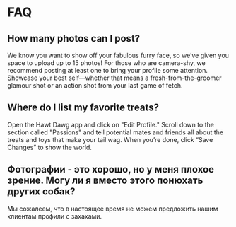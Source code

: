 # FAQ

## How many photos can I post?
 
We know you want to show off your fabulous furry face, so we’ve given you space to upload up to 15 photos! 
For those who are camera-shy, we recommend posting at least one to bring your profile some attention. 
Showcase your best self—whether that means a fresh-from-the-groomer glamour shot or an action shot from your last game of fetch.

## Where do I list my favorite treats?
 
Open the Hawt Dawg app and click on "Edit Profile." 
Scroll down to the section called "Passions" and tell potential mates and friends all about the treats and toys that make your tail wag. 
When you’re done, click “Save Changes” to show the world.

## Фотографии - это хорошо, но у меня плохое зрение. Могу ли я вместо этого понюхать других собак?

Мы сожалеем, что в настоящее время не можем предложить нашим клиентам профили с захахами.